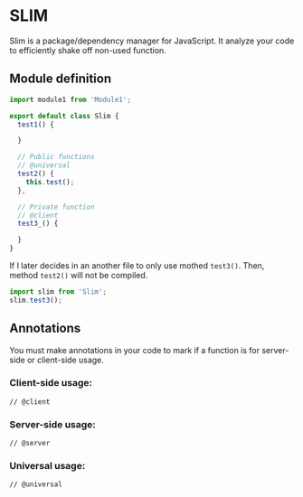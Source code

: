 SLIM
====

Slim is a package/dependency manager for JavaScript. It analyze your code to efficiently shake off non-used function.

## Module definition
```javascript
import module1 from 'Module1';

export default class Slim {
  test1() {

  }

  // Public functions
  // @universal
  test2() {
    this.test();
  },

  // Private function
  // @client
  test3_() {

  }
}
```

If I later decides in an another file to only use mothed `test3()`. Then, method `test2()` will not be compiled.

```javascript
import slim from 'Slim';
slim.test3();
```

## Annotations
You must make annotations in your code to mark if a function is for server-side or client-side usage.

### Client-side usage:
```
// @client
```

### Server-side usage:
```
// @server
```

### Universal usage:
```
// @universal
```
